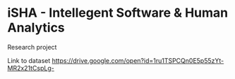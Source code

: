 # iSHA - Intellegent Software & Human Analytics
Research project

Link to dataset
https://drive.google.com/open?id=1ru1TSPCQn0E5p55zYt-MR2x21tCspLg-
